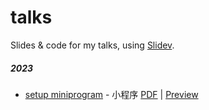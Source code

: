 # talks

Slides &amp; code for my talks, using [Slidev](https://sli.dev).

##### 2023

- [setup miniprogram](./2023-12-08) - 小程序 [PDF](https://talks.lovchun.com/2023/setup-miniprogram/pdf) | [Preview](https://talks.lovchun.com/2023/setup-miniprogram)
